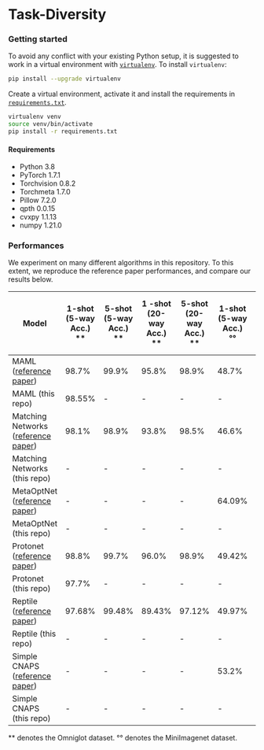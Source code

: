 # Task-Diversity

### Getting started
To avoid any conflict with your existing Python setup, it is suggested to work in a virtual environment with [`virtualenv`](https://docs.python-guide.org/dev/virtualenvs/). To install `virtualenv`:
```bash
pip install --upgrade virtualenv
```
Create a virtual environment, activate it and install the requirements in [`requirements.txt`](requirements.txt).
```bash
virtualenv venv
source venv/bin/activate
pip install -r requirements.txt
```

#### Requirements
 - Python 3.8
 - PyTorch 1.7.1
 - Torchvision 0.8.2
 - Torchmeta 1.7.0
 - Pillow 7.2.0
 - qpth 0.0.15
 - cvxpy 1.1.13
 - numpy 1.21.0

### Performances

We experiment on many different algorithms in this repository. To this extent, we reproduce the reference paper performances, and compare our results below.

| Model | 1-shot (5-way Acc.) <br>**| 5-shot (5-way Acc.) <br>**| 1 -shot (20-way Acc.) <br>**| 5-shot (20-way Acc.) <br>**|  1-shot (5-way Acc.) <br>°°| 5-shot (5-way Acc.) <br>°°| 1 -shot (10-way Acc.) <br>°°| 5-shot (10-way Acc.) <br>°°|
| --- | --- | --- | --- | --- | --- | --- | --- | --- |
| MAML ([reference paper](https://arxiv.org/pdf/1703.03400.pdf)) | 98.7% | 99.9% | 95.8% | 98.9% | 48.7% | 63.1% | 31.3% | 46.9%|
| MAML (this repo) | 98.55% | - | - | - | - | - | - | -|
| Matching Networks ([reference paper](https://arxiv.org/pdf/1606.04080.pdf)) | 98.1% | 98.9% | 93.8% | 98.5% | 46.6% | 60.0% | - | - |
| Matching Networks (this repo) | - | - | - | - | - | - | - | -|
| MetaOptNet ([reference paper](https://arxiv.org/pdf/1904.03758.pdf)) | - | - | - | - | 64.09% | 80.0% | - | - |
| MetaOptNet (this repo) | - | - | - | - | - | - | - | -|
| Protonet ([reference paper](https://arxiv.org/pdf/1703.05175.pdf)) | 98.8% | 99.7% | 96.0% | 98.9% | 	49.42% | 68.20% | 32.9% | 49.3% |
| Protonet (this repo) | 97.7% | - | - | - | - | - | - | -|
| Reptile ([reference paper](https://arxiv.org/pdf/1803.02999.pdf)) | 97.68% | 99.48% | 89.43% | 97.12% | 49.97% | 65.99% | 31.1% | 44.7%|
| Reptile (this repo) | - | - | - | - | - | - | - | -|
| Simple CNAPS ([reference paper](https://arxiv.org/pdf/1906.07697.pdf)) | - | - | - | -| 53.2% | 70.8% | 37.1% | 56.7%|
| Simple CNAPS (this repo) | - | - | - | - | - | - | - | -|


\*\* denotes the Omniglot dataset.
°° denotes the MiniImagenet dataset.
